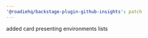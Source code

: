```yaml
---
'@roadiehq/backstage-plugin-github-insights': patch
---
```


added card presenting environments lists

